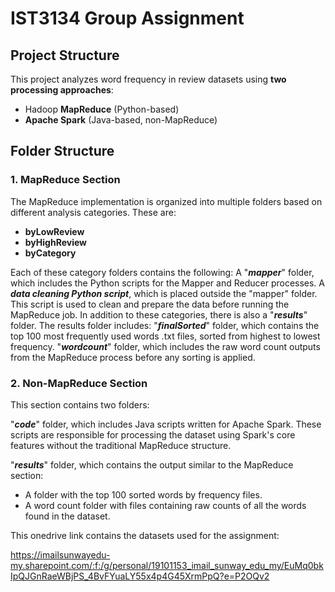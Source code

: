 # IST3134 Group Assignment
## Project Structure
This project analyzes word frequency in review datasets using **two processing approaches**:
- Hadoop **MapReduce** (Python-based)
- **Apache Spark** (Java-based, non-MapReduce)

## Folder Structure
### 1. MapReduce Section
The MapReduce implementation is organized into multiple folders based on different analysis categories. These are:

- **byLowReview**
- **byHighReview**
- **byCategory**

Each of these category folders contains the following:
A "**_mapper_**" folder, which includes the Python scripts for the Mapper and Reducer processes.
A **_data cleaning Python script_**, which is placed outside the "mapper" folder. This script is used to clean and prepare the data before running the MapReduce job.
In addition to these categories, there is also a "**_results_**" folder. The results folder includes:
"**_finalSorted_**" folder, which contains the top 100 most frequently used words .txt files, sorted from highest to lowest frequency.
"**_wordcount_**" folder, which includes the raw word count outputs from the MapReduce process before any sorting is applied.

### 2. Non-MapReduce Section
This section contains two folders:

"**_code_**" folder, which includes Java scripts written for Apache Spark. These scripts are responsible for processing the dataset using Spark's core features without the traditional MapReduce structure.

"**_results_**" folder, which contains the output similar to the MapReduce section:
- A folder with the top 100 sorted words by frequency files.
- A word count folder with files containing raw counts of all the words found in the dataset.

This onedrive link contains the datasets used for the assignment:

https://imailsunwayedu-my.sharepoint.com/:f:/g/personal/19101153_imail_sunway_edu_my/EuMq0bkIpQJGnRaeWBjPS_4BvFYuaLY55x4p4G45XrmPpQ?e=P2OQv2
